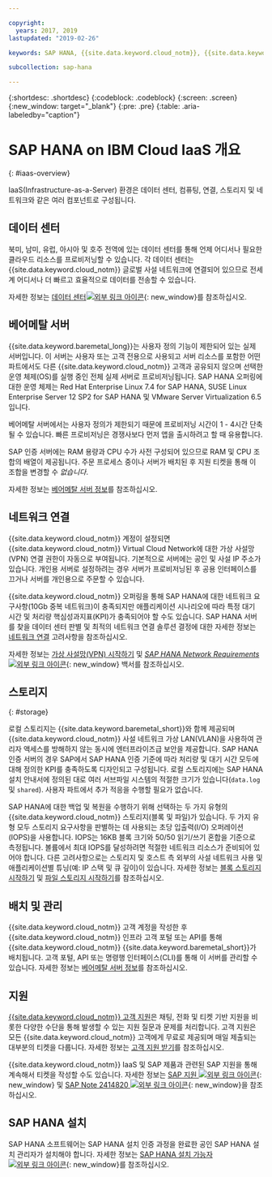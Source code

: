 ```yaml
---

copyright:
  years: 2017, 2019
lastupdated: "2019-02-26"

keywords: SAP HANA, {{site.data.keyword.cloud_notm}}, {{site.data.keywords.baremetal_short}}, data centers, VPN,

subcollection: sap-hana

---
```


{:shortdesc: .shortdesc}
{:codeblock: .codeblock}
{:screen: .screen}
{:new_window: target="_blank"}
{:pre: .pre}
{:table: .aria-labeledby="caption"}

# SAP HANA on IBM Cloud IaaS 개요
{: #iaas-overview}

IaaS(Infrastructure-as-a-Server) 환경은 데이터 센터, 컴퓨팅, 연결, 스토리지 및 네트워크와 같은 여러 컴포넌트로 구성됩니다.

## 데이터 센터

북미, 남미, 유럽, 아시아 및 호주 전역에 있는 데이터 센터를 통해 언제 어디서나 필요한 클라우드 리소스를 프로비저닝할 수 있습니다. 각 데이터 센터는 {{site.data.keyword.cloud_notm}} 글로벌 사설 네트워크에 연결되어 있으므로 전세계 어디서나 더 빠르고 효율적으로 데이터를 전송할 수 있습니다.

자세한 정보는 [데이터 센터![외부 링크 아이콘](../../icons/launch-glyph.svg "외부 링크 아이콘")](https://www.ibm.com/cloud-computing/bluemix/data-centers){: new_window}를 참조하십시오.

## 베어메탈 서버

{{site.data.keyword.baremetal_long}}는 사용자 정의 기능이 제한되어 있는 실제 서버입니다. 이 서버는 사용자 또는 고객 전용으로 사용되고 서버 리소스를 포함한 어떤 파트에서도 다른 {{site.data.keyword.cloud_notm}} 고객과 공유되지 않으며 선택한 운영 체제(OS)를 실행 중인 전체 실제 서버로 프로비저닝됩니다. SAP HANA 오퍼링에 대한 운영 체제는 Red Hat Enterprise Linux 7.4 for SAP HANA, SUSE Linux Enterprise Server 12 SP2 for SAP HANA 및 VMware Server Virtualization 6.5입니다.

베어메탈 서버에서는 사용자 정의가 제한되기 때문에 프로비저닝 시간이 1 - 4시간 단축될 수 있습니다. 빠른 프로비저닝은 경쟁사보다 먼저 앱을 출시하려고 할 때 유용합니다.

SAP 인증 서버에는 RAM 용량과 CPU 수가 사전 구성되어 있으므로 RAM 및 CPU 조합의 배열이 제공됩니다. 주문 프로세스 중이나 서버가 배치된 후 지원 티켓을 통해 이 조합을 변경할 수 *없습니다*.

자세한 정보는 [베어메탈 서버 정보](/docs/bare-metal?topic=bare-metal-about#about)를 참조하십시오.

## 네트워크 연결

{{site.data.keyword.cloud_notm}} 계정이 설정되면 {{site.data.keyword.cloud_notm}} Virtual Cloud Network에 대한 가상 사설망(VPN) 연결 권한이 자동으로 부여됩니다. 기본적으로 서버에는 공인 및 사설 IP 주소가 있습니다. 개인용 서버로 설정하려는 경우 서버가 프로비저닝된 후 공용 인터페이스를 끄거나 서버를 개인용으로 주문할 수 있습니다.

{{site.data.keyword.cloud_notm}} 오퍼링을 통해 SAP HANA에 대한 네트워크 요구사항(10Gb 중복 네트워크)이 충족되지만 애플리케이션 시나리오에 따라 특정 대기 시간 및 처리량 핵심성과지표(KPI)가 충족되어야 할 수도 있습니다. SAP HANA 서버를 찾을 데이터 센터 판별 및 최적의 네트워크 연결 솔루션 결정에 대한 자세한 정보는 [네트워크 연결](/docs/infrastructure/sap-hana?topic=sap-hana-considerations#network_connectivity) 고려사항을 참조하십시오.

자세한 정보는 [가상 사설망(VPN) 시작하기](/docs/infrastructure/iaas-vpn?topic=VPN-getting-started-with-virtual-private-networking-vpn-#getting-started-with-virtual-private-networking-vpn-) 및 [*SAP HANA Network Requirements* ![외부 링크 아이콘](../../icons/launch-glyph.svg "외부 링크 아이콘")](https://www.sap.com/documents/2016/08/1cd2c2fb-807c-0010-82c7-eda71af511fa.html){: new_window} 백서를 참조하십시오.

## 스토리지
{: #storage}

로컬 스토리지는 {{site.data.keyword.baremetal_short}}와 함께 제공되며 {{site.data.keyword.cloud_notm}} 사설 네트워크 가상 LAN(VLAN)을 사용하여 관리자 액세스를 방해하지 않는 동시에 엔터프라이즈급 보안을 제공합니다. SAP HANA 인증 서버의 경우 SAP에서 SAP HANA 인증 기준에 따라 처리량 및 대기 시간 모두에 대해 정의한 KPI를 충족하도록 디자인되고 구성됩니다. 로컬 스토리지에는 SAP HANA 설치 안내서에 정의된 대로 여러 서브파일 시스템의 적절한 크기가 있습니다(`data.log` 및 `shared`). 사용자 파트에서 추가 적응을 수행할 필요가 없습니다.

SAP HANA에 대한 백업 및 복원을 수행하기 위해 선택하는 두 가지 유형의 {{site.data.keyword.cloud_notm}} 스토리지(블록 및 파일)가 있습니다. 두 가지 유형 모두 스토리지 요구사항을 판별하는 데 사용되는 초당 입출력(I/O) 오퍼레이션(IOPS)을 사용합니다. IOPS는 16KB 블록 크기와 50/50 읽기/쓰기 혼합을 기준으로 측정됩니다. 볼륨에서 최대 IOPS를 달성하려면 적절한 네트워크 리소스가 준비되어 있어야 합니다. 다른 고려사항으로는 스토리지 및 호스트 측 외부의 사설 네트워크 사용 및 애플리케이션별 튜닝(예: IP 스택 및 큐 깊이)이 있습니다. 자세한 정보는 [블록 스토리지 시작하기](/docs/infrastructure/BlockStorage?topic=BlockStorage-GettingStarted#GettingStarted) 및 [파일 스토리지 시작하기](/docs/infrastructure/FileStorage?topic=FileStorage-GettingStarted#getting-started-with-file-storage)를 참조하십시오.

## 배치 및 관리

{{site.data.keyword.cloud_notm}} 고객 계정을 작성한 후 {{site.data.keyword.cloud_notm}} 인프라 고객 포털 또는 API를 통해 {{site.data.keyword.cloud_notm}} {{site.data.keyword.baremetal_short}}가 배치됩니다. 고객 포털, API 또는 명령행 인터페이스(CLI)를 통해 이 서버를 관리할 수 있습니다. 자세한 정보는 [베어메탈 서버 정보](/docs/bare-metal?topic=bare-metal-about#about)를 참조하십시오.

## 지원

[{{site.data.keyword.cloud_notm}} 고객 지원](/docs/get-support?topic=get-support-getting-customer-support#getting-customer-support)은 채팅, 전화 및 티켓 기반 지원을 비롯한 다양한 수단을 통해 발생할 수 있는 지원 질문과 문제를 처리합니다. 고객 지원은 모든 {{site.data.keyword.cloud_notm}} 고객에게 무료로 제공되며 매일 제출되는 대부분의 티켓을 다룹니다. 자세한 정보는 [고객 지원 받기](/docs/get-support?topic=get-support-getting-customer-support#getting-customer-support)를 참조하십시오.

{{site.data.keyword.cloud_notm}} IaaS 및 SAP 제품과 관련된 SAP 지원을 통해 계속해서 티켓을 작성할 수도 있습니다. 자세한 정보는 [SAP 지원 ![외부 링크 아이콘](../../icons/launch-glyph.svg "외부 링크 아이콘")](https://support.sap.com/en/index.html){: new_window} 및 [SAP Note 2414820 ![외부 링크 아이콘](../../icons/launch-glyph.svg "외부 링크 아이콘")](https://launchpad.support.sap.com/#/notes/2414820){: new_window}을 참조하십시오.

## SAP HANA 설치

SAP HANA 소프트웨어는 SAP HANA 설치 인증 과정을 완료한 공인 SAP HANA 설치 관리자가 설치해야 합니다. 자세한 정보는 [SAP HANA 설치 가능자![외부 링크 아이콘](../../icons/launch-glyph.svg "외부 링크 아이콘")](http://www.saphanacentral.com/p/who-can-install-sap-hana.html){: new_window}를 참조하십시오.
